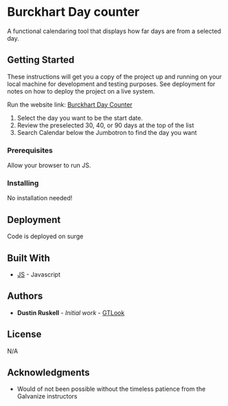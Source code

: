 # Burckhart Day counter

A functional calendaring tool that displays how far days are from a selected day.

## Getting Started

These instructions will get you a copy of the project up and running on your local machine for development and testing purposes. See deployment for notes on how to deploy the project on a live system.

Run the website link:  [Burckhart Day Counter](soft-camera.surge.sh)

1. Select the day you want to be the start date.
2. Review the preselected 30, 40, or 90 days at the top of the list
3. Search Calendar below the Jumbotron to find the day you want

### Prerequisites

Allow your browser to run JS.

### Installing

No installation needed!

## Deployment

Code is deployed on surge

## Built With

* [JS](https://www.javascript.com/) - Javascript

## Authors

* **Dustin Ruskell** - *Initial work* - [GTLook](https://github.com/Ventronik)

## License

N/A

## Acknowledgments

* Would of not been possible without the timeless patience from the Galvanize instructors

